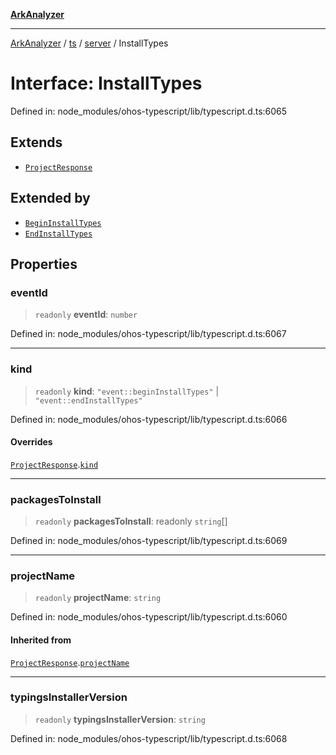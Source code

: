 [**ArkAnalyzer**](../../../../../../README.md)

***

[ArkAnalyzer](../../../../../../globals.md) / [ts](../../../README.md) / [server](../README.md) / InstallTypes

# Interface: InstallTypes

Defined in: node\_modules/ohos-typescript/lib/typescript.d.ts:6065

## Extends

- [`ProjectResponse`](ProjectResponse.md)

## Extended by

- [`BeginInstallTypes`](BeginInstallTypes.md)
- [`EndInstallTypes`](EndInstallTypes.md)

## Properties

### eventId

> `readonly` **eventId**: `number`

Defined in: node\_modules/ohos-typescript/lib/typescript.d.ts:6067

***

### kind

> `readonly` **kind**: `"event::beginInstallTypes"` \| `"event::endInstallTypes"`

Defined in: node\_modules/ohos-typescript/lib/typescript.d.ts:6066

#### Overrides

[`ProjectResponse`](ProjectResponse.md).[`kind`](ProjectResponse.md#kind)

***

### packagesToInstall

> `readonly` **packagesToInstall**: readonly `string`[]

Defined in: node\_modules/ohos-typescript/lib/typescript.d.ts:6069

***

### projectName

> `readonly` **projectName**: `string`

Defined in: node\_modules/ohos-typescript/lib/typescript.d.ts:6060

#### Inherited from

[`ProjectResponse`](ProjectResponse.md).[`projectName`](ProjectResponse.md#projectname)

***

### typingsInstallerVersion

> `readonly` **typingsInstallerVersion**: `string`

Defined in: node\_modules/ohos-typescript/lib/typescript.d.ts:6068
